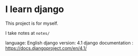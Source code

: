 # I learn django

This project is for myself.

I take notes at `notes/`

language: English
django version: 4.1
django documentation : https://docs.djangoproject.com/en/4.1/

